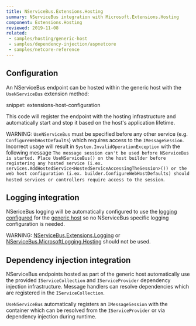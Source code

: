 ```yaml
---
title: NServiceBus.Extensions.Hosting
summary: NServiceBus integration with Microsoft.Extensions.Hosting
component: Extensions.Hosting
reviewed: 2019-11-08
related:
 - samples/hosting/generic-host
 - samples/dependency-injection/aspnetcore
 - samples/netcore-reference
---
```


## Configuration

An NServiceBus endpoint can be hosted within the generic host with the `UseNServiceBus` extension method:

snippet: extensions-host-configuration

This code will register the endpoint with the hosting infrastructure and automatically start and stop it based on the host's application lifetime.

WARNING: `UseNServiceBus` must be specified before any other service (e.g. `ConfigureWebHostDefaults`) which requires access to the `IMessageSession`. Incorrect usage will result in `System.InvalidOperationException` with the following message `The message session can't be used before NServiceBus is started. Place UseNServiceBus() on the host builder before registering any hosted service (i.ex. services.AddHostedService<HostedServiceAccessingTheSession>()) or the web host configuration (i.ex. builder.ConfigureWebHostDefaults) should hosted services or controllers require access to the session`.

## Logging integration

NSericeBus logging will be automatically configured to use the [logging configured](https://docs.microsoft.com/en-us/aspnet/core/fundamentals/logging) for the [generic host](https://docs.microsoft.com/en-us/aspnet/core/fundamentals/host/generic-host) so no NServiceBus specific logging configuration is needed.

WARNING: [NServiceBus.Extensions.Logging](/nservicebus/logging/extensions-logging.md) or [NServiceBus.MicrosoftLogging.Hosting](https://www.nuget.org/packages/NServiceBus.MicrosoftLogging.Hosting) should not be used.

## Dependency injection integration

NServiceBus endpoints hosted as part of the generic host automatically use the provided `IServiceCollection` and `IServiceProvider` dependency injection infrastructure. Message handlers can resolve dependencies which are registered in the `IServiceCollection`.

`UseNServiceBus` automatically registers an `IMessageSession` with the container which can be resolved from the `IServiceProvider` or via dependency injection during runtime.

